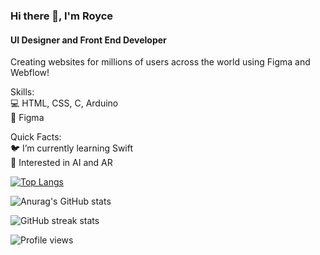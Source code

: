 

### Hi there 👋, I'm Royce
#### UI Designer and Front End Developer


Creating websites for millions of users across the world using Figma and Webflow! 

Skills:  <br />
💻 HTML, CSS, C, Arduino  <br />
🎨 Figma  <br />




Quick Facts:  <br />
🐦 I’m currently learning Swift  <br />
🤖 Interested in AI and AR  <br />



[![Top Langs](https://github-readme-stats.vercel.app/api/top-langs/?username=officialroycedavid&layout=compact)](https://github.com/anuraghazra/github-readme-stats)

![Anurag's GitHub stats](https://github-readme-stats.vercel.app/api?username=officialroycedavid&show_icons=true&theme=radical)


![GitHub streak stats](https://github-readme-streak-stats.herokuapp.com/?user=officialroycedavid)  

![Profile views](https://gpvc.arturio.dev/officialroycedavid) 
